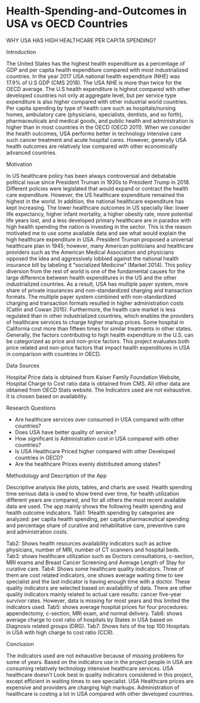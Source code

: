 # Health-Spending-and-Outcomes in USA vs OECD Countries

WHY USA HAS HIGH HEALTHCARE PER CAPITA SPENDING?

Introduction

The United States has the highest health expenditure as a percentage of GDP and per capita health expenditure compared with most industrialized countries. In the year 2017 USA national health expenditure (NHE) was 17.9% of U.S GDP (CMS 2018). The USA NHE is more than twice for the OECD average.  The U.S health expenditure is highest compared with other developed countries not only at aggregate level, but per service type expenditure is also higher compared with other industrial world countries.  Per capita spending by type of health care such as hospitals/nursing homes, ambulatory care (physicians, specialists, dentists, and so forth), pharmaceuticals and medical goods, and public health and administration is higher than in most countries in the OECD (OECD  2011). When we consider the health outcomes, USA performs better in technology intensive care such cancer treatment and acute hospital cares. However, generally USA health outcomes are relatively low compared with other economically advanced countries. 

Motivation

In US healthcare policy has been always controversial and debatable political issue since President Truman in 1930s to President Trump in 2018. Different policies were legislated that would expand or contract the health care expenditure. However, the US healthcare expenditure remained the highest in the world.  In addition, the national healthcare expenditure has kept increasing. The lower healthcare outcomes in US specially like: lower life expectancy, higher infant mortality, a higher obesity rate, more potential life years lost, and a less developed primary healthcare are in paradox with high health spending the nation is investing in the sector.  This is the reason motivated me to use some available data and see what would explain the high healthcare expenditure in USA. 
President Truman proposed a universal healthcare plan in 1945; however, many American politicians and healthcare providers such as the American Medical Association and physicians opposed the idea and aggressively lobbied against the national health insurance bill by labeling it “socialized Medicine” (Markel 2014).  This policy diversion from the rest of world is one of the fundamental causes for the large difference between health expenditures in the US and the other industrialized countries. As a result, USA has multiple payer system, more share of private insurances and non-standardized charging and transaction formats.
The multiple payer system combined with non-standardized charging and transaction formats resulted in higher administration costs (Catlin and Cowan 2015). Furthermore, the health care market is less regulated than in other industrialized countries, which enables the providers of healthcare services to charge higher markup prices.  Some hospital in California cost more than fifteen times for similar treatments in other states. Generally, the factors contributing to high health expenditure in the U.S. can be categorized as price and non-price factors. This project evaluates both price related and non-price   factors that impact health expenditures in USA in comparison with countries in OECD.  

Data Sources

Hospital Price data is obtained from Kaiser Family Foundation Website, Hospital Charge to Cost ratio data is obtained from CMS. All other data are obtained from OECD Stats website. The Indicators used are not exhaustive. It is chosen based on availability. 

Research Questions
-	Are healthcare services over consumed in USA compared with other countries?
-	Does USA have better quality of service?
-	How significant is Administration cost in USA compared with other countries?
-	Is USA Healthcare Priced higher compared with other Developed countries in OECD?
-	Are the healthcare Prices evenly distributed among states?

Methodology and Description of the App   

Descriptive analysis like plots, tables, and charts are used.  Health spending time serious data is used to show trend over time,
for health utilization different years are compared, and for all others the most recent available data are used.
The app mainly shows the following health spending and health outcome indicators.
Tab1: 1Health spending by categories are analyzed: per capita health spending, per capita pharmaceutical spending and percentage share of curative and rehabilitative care, preventive care and administration costs.
 
Tab2: Shows health resources availability indicators such as active physicians, number of MRI, number of CT scanners and hospital beds.
Tab3: shows healthcare utilization such as Doctors consultations, c-section, MRI exams and Breast Cancer Screening and Average Length of Stay for curative care. 
Tab4: Shows some healthcare quality indicators. Three of them are cost related indicators, one shows average waiting time to see specialist and the last indicator is having enough time with a doctor. These quality indicators are selected based on availability of data. There are other quality indicators mainly related to actual care results: cancer five-year survivor rates. However, data is missing for most years and this limited the indicators used.
Tab5: shows average hospital prices for four procedures: appendectomy, c-section, MRI exam, and normal delivery.
Tab6: shows average charge to cost ratio of hospitals by States in USA based on Diagnosis related groups (DRG).
Tab7: Shows lists of the top 100 Hospitals in USA with high charge to cost ratio (CCR).

Conclusion 

The indicators used are not exhaustive because of missing problems for some of years. Based on the indicators use in the project people in USA are consuming relatively technology intensive healthcare services. USA healthcare doesn’t Look best in quality indicators considered in this project, except efficient in waiting times to see specialist. USA Healthcare prices are expensive and providers are charging high markups. Administration of healthcare is costing a lot in USA compared with other developed countries.
